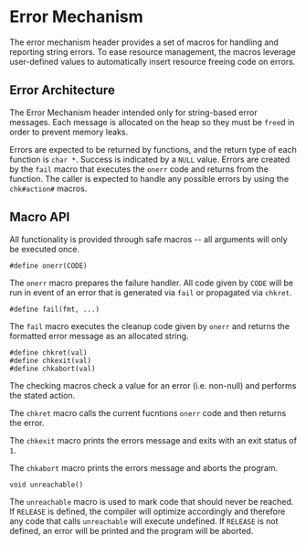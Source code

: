 Error Mechanism
===============

The error mechanism header provides a set of macros for handling and reporting
string errors. To ease resource management, the macros leverage user-defined
values to automatically insert resource freeing code on errors.


## Error Architecture

The Error Mechanism header intended only for string-based error messages. Each
message is allocated on the heap so they must be `free`d in order to prevent
memory leaks.

Errors are expected to be returned by functions, and the return type of each
function is `char *`. Success is indicated by a `NULL` value. Errors are
created by the `fail` macro that executes the `onerr` code and returns from
the function. The caller is expected to handle any possible errors by using
the `chk#action#` macros.


## Macro API

All functionality is provided through safe macros -- all arguments will only
be executed once.

    #define onerr(CODE)

The `onerr` macro prepares the failure handler. All code given by `CODE` will
be run in event of an error that is generated via `fail` or propagated via
`chkret`.

    #define fail(fmt, ...)

The `fail` macro executes the cleanup code given by `onerr` and returns the
formatted error message as an allocated string.

    #define chkret(val)
    #define chkexit(val)
    #define chkabort(val)

The checking macros check a value for an error (i.e. non-null) and performs
the stated action.

The `chkret` macro calls the current fucntions `onerr` code and then returns
the error.

The `chkexit` macro prints the errors message and exits with an exit status of
`1`.

The `chkabort` macro prints the errors message and aborts the program.

    void unreachable()

The `unreachable` macro is used to mark code that should never be reached. If
`RELEASE` is defined, the compiler will optimize accordingly and therefore any
code that calls `unreachable` will execute undefined. If `RELEASE` is not
defined, an error will be printed and the program will be aborted.
